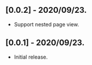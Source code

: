 ## [0.0.2] - 2020/09/23.

* Support nested page view.

## [0.0.1] - 2020/09/23.

* Initial release.
